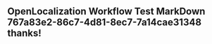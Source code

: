 <properties
ms.topic="hero-topic"
ms.test1="hero-topic"
ms.test2="test"/>


## OpenLocalization Workflow Test MarkDown 767a83e2-86c7-4d81-8ec7-7a14cae31348 thanks!



<!--HONumber=Jul16_HO4-->


